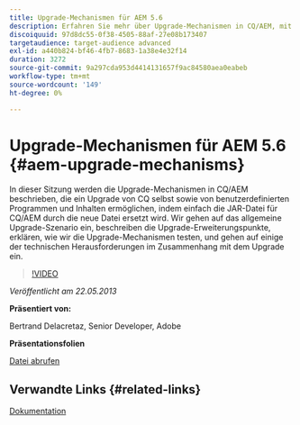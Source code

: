 ```yaml
---
title: Upgrade-Mechanismen für AEM 5.6
description: Erfahren Sie mehr über Upgrade-Mechanismen in CQ/AEM, mit denen Sie sowohl CQ selbst als auch benutzerdefinierte Programme und Inhalte aktualisieren können, indem Sie einfach die JAR-Datei für CQ/AEM durch die neue Datei ersetzen. Wir gehen auf das allgemeine Upgrade-Szenario ein, beschreiben die Upgrade-Erweiterungspunkte, erklären, wie wir die Upgrade-Mechanismen testen, und gehen auf einige der technischen Herausforderungen im Zusammenhang mit dem Upgrade ein.
discoiquuid: 97d8dc55-0f38-4505-88af-27e08b173407
targetaudience: target-audience advanced
exl-id: a440b824-bf46-4fb7-8683-1a38e4e32f14
duration: 3272
source-git-commit: 9a297cda953d4414131657f9ac84580aea0eabeb
workflow-type: tm+mt
source-wordcount: '149'
ht-degree: 0%

---
```


# Upgrade-Mechanismen für AEM 5.6 {#aem-upgrade-mechanisms}

In dieser Sitzung werden die Upgrade-Mechanismen in CQ/AEM beschrieben, die ein Upgrade von CQ selbst sowie von benutzerdefinierten Programmen und Inhalten ermöglichen, indem einfach die JAR-Datei für CQ/AEM durch die neue Datei ersetzt wird. Wir gehen auf das allgemeine Upgrade-Szenario ein, beschreiben die Upgrade-Erweiterungspunkte, erklären, wie wir die Upgrade-Mechanismen testen, und gehen auf einige der technischen Herausforderungen im Zusammenhang mit dem Upgrade ein.

>[!VIDEO](https://video.tv.adobe.com/v/19576/?quality=9)

*Veröffentlicht am 22.05.2013*

**Präsentiert von:**

Bertrand Delacretaz, Senior Developer, Adobe

**Präsentationsfolien**

[Datei abrufen](assets/cqgems-bdelacretaz-cq-upgrades-2013-05-22.pdf)

## Verwandte Links {#related-links}

[Dokumentation](https://docs.adobe.com/docs/en/cq/current/deploying/upgrading.html)

<!--
[Get back to the Overview](https://helpx.adobe.com/de/experience-manager/kt/eseminars/gems/aem-index.html)
-->
